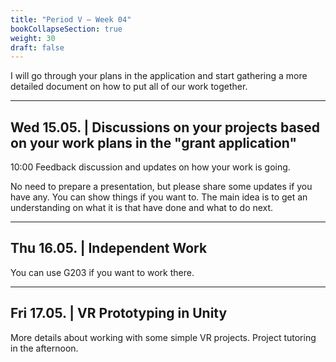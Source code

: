 ```yaml
---
title: "Period V – Week 04"
bookCollapseSection: true
weight: 30
draft: false
---
```


I will go through your plans in the application and start gathering a more detailed document on how to put all of our work together.

---

## Wed 15.05. | Discussions on your projects based on your work plans in the "grant application"

10:00 Feedback discussion and updates on how your work is going.

No need to prepare a presentation, but please share some updates if you have any. You can show things if you want to. The main idea is to get an understanding on what it is that have done and what to do next.

---

## Thu 16.05. | Independent Work

You can use G203 if you want to work there.

---

## Fri 17.05. | VR Prototyping in Unity

More details about working with some simple VR projects. Project tutoring in the afternoon.